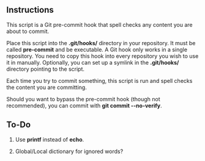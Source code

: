 Instructions
------------

This script is a Git pre-commit hook that spell checks any content you are about to commit.

Place this script into the **.git/hooks/** directory in your repository. It must be called **pre-commit** and be executable. A Git hook only works in a single repository. You need to copy this hook into every repository you wish to use it in manually. Optionally, you can set up a symlink in the **.git/hooks/** directory pointing to the script.

Each time you try to commit something, this script is run and spell checks the content you are committing.

Should you want to bypass the pre-commit hook (though not recommended), you can commit with **git commit --no-verify**.


To-Do
-----

1. Use **printf** instead of **echo**.

2. Global/Local dictionary for ignored words?

